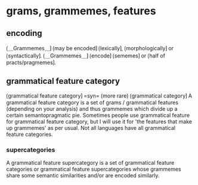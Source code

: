 # grams, grammemes, features

## encoding

⟮＿Grammemes＿⟯ ⟮may be encoded⟯ ⟮lexically⟯, ⟮morphologically⟯ or ⟮syntactically⟯.
⟮＿Grammemes＿⟯ ⟮encode⟯ ⟮sememes⟯ or ⟮half of practs/pragmemes⟯.

## grammatical feature category

⟮grammatical feature category⟯ =syn= (more rare) ⟮grammatical category⟯
A grammatical feature category is a set of grams / grammatical features (depending on your analysis) and thus grammemes which divide up a certain semantopragmatic pie.
Sometimes people use grammatical feature for grammatical feature category, but I will use it for 'the features that make up grammemes' as per usual.
Not all languages have all grammatical feature categories.

### supercategories

A grammatical feature supercategory is a set of grammatical feature categories or grammatical feature supercategories whose grammemes share some semantic similarities and/or are encoded similarly.